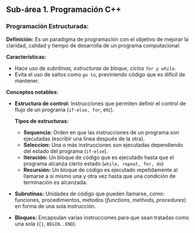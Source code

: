## Sub-área 1. Programación C++ ##

### Programación Estructurada: ###
**Definición:** Es un paradigma de programación con el objetivo de mejorar la claridad, calidad y tiempo de desarrolla de un programa computacional. 

**Características:**
  - Hace uso de _subritinas, estructuras de bloque, ciclos `for y while`_.
  - Evita el uso de saltos como `go to`, previniendo código que es difícil de mantener.
 
**Conceptos notables:**
  - **Estructura de control:** Instrucciones que permiten definir el control de flujo de un programa (`if-else, for`, etc).
  
    **Tipos de estructuras:**
    - **Sequencia:** Orden en que las instrucciones de un programa son ejecutadas (escribir una línea después de la otra).
    - **Seleccion:** Una o más instrucciones son ejecutadas dependiendo del estado del programa (`if-else`).
    - **Iteración:** Un bloque de código que es ejecutado hasta que el programa alcanza cierto estado (`while, repeat, for, do`)
    - **Recursión:** Un bloque de código es ejecutado repetidamente al llamarse a si mismo una y otra vez hasta que una condición de terminación es alcanzada.
    
  - **Subrutinas:** Unidades de código que pueden llamarse, como: funciones, procedimientos, metodos (_functions, methods, procedures_) en forma de una sola instrucción.
  - **Bloques:** Encapsulan varias instrucciones para que sean tratadas como una sola (`{}`, `BEGIN..END`).
